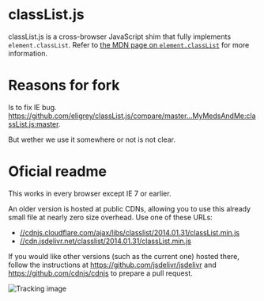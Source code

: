 # classList.js

classList.js is a cross-browser JavaScript shim that fully implements `element.classList`. Refer to [the MDN page on `element.classList`][1] for more information.

# Reasons for fork

Is to fix IE bug. https://github.com/eligrey/classList.js/compare/master...MyMedsAndMe:classList.js:master.

But wether we use it somewhere or not is not clear. 

# Oficial readme

This works in every browser except IE 7 or earlier.

An older version is hosted at public CDNs, allowing you to use this already small file at nearly zero size overhead. Use one of these URLs:

  - [//cdnjs.cloudflare.com/ajax/libs/classlist/2014.01.31/classList.min.js](//cdnjs.cloudflare.com/ajax/libs/classlist/2014.01.31/classList.min.js)
  - [//cdn.jsdelivr.net/classlist/2014.01.31/classList.min.js](//cdn.jsdelivr.net/classlist/2014.01.31/classList.min.js)

If you would like other versions (such as the current one) hosted there, follow the instructions at 
https://github.com/jsdelivr/jsdelivr
and
https://github.com/cdnjs/cdnjs
to prepare a pull request.

![Tracking image](https://in.getclicky.com/212712ns.gif)

  [1]: https://developer.mozilla.org/en/DOM/element.classList "MDN / DOM / element.classList"
